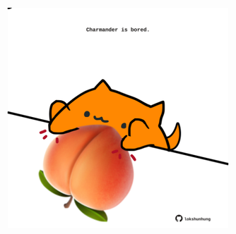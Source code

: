 <!-- built at 19/09/2024, 24:01:44 UTC -->
<p align="center">
  <img width="500" height="500" src="./ReadmeImage.svg">
</p>
